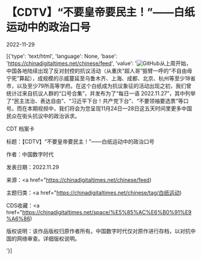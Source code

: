 # 【CDTV】“不要皇帝要民主！”——白纸运动中的政治口号

2022-11-29

[{'type': 'text/html', 'language': None, 'base': 'https://chinadigitaltimes.net/chinese/feed', 'value': '![GitHub](https://chinadigitaltimes.net/chinese/files/2022/11/封面-768x431.jpg)从上周开始，中国各地陆续出现了反对封控的抗议活动（从重庆“超人哥”振臂一呼的“不自由毋宁死”算起），成规模的示威蔓延至乌鲁木齐、上海、成都、北京、杭州等至少18省市，以及至少79所高等学府。在这个白纸成为抗议象征的活动出现之初，我们曾统计过来自抗议人群的“口号合集”，并发布为了“每日一语 2022.11.27”，其中列举了“民主法治、表达自由”、“习近平下台！共产党下台”、“不要领袖要选票”等口号。而在本期视频中，我们将会为您呈现11月24日—28日这五天时间里更多中国民众在街头抗议中的政治诉求。





CDT 档案卡

标题：【CDTV】“不要皇帝要民主！”——白纸运动中的政治口号

作者：中国数字时代

发表日期：2022.11.29

来源：<a href="https://chinadigitaltimes.net/chinese/feed)

主题归类：<a href="https://chinadigitaltimes.net/chinese/tag/白纸运动)

CDS收藏：<a href="https://chinadigitaltimes.net/space/%E5%85%AC%E6%B0%91%E9%A6%86)

版权说明：该作品版权归原作者所有。中国数字时代仅对原作进行存档，以对抗中国的网络审查。详细版权说明。



'}]